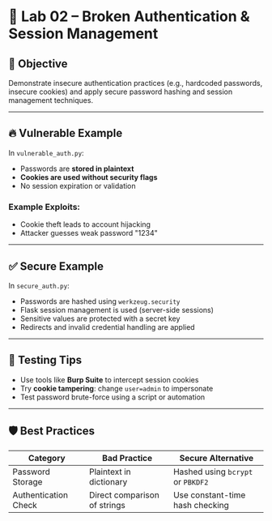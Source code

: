 # 🔐 Lab 02 – Broken Authentication & Session Management
## 🎯 Objective
Demonstrate insecure authentication practices (e.g., hardcoded passwords, insecure cookies) and apply secure password hashing and session management techniques.

---

## 🔥 Vulnerable Example

In `vulnerable_auth.py`:
- Passwords are **stored in plaintext**
- **Cookies are used without security flags**
- No session expiration or validation

### Example Exploits:
- Cookie theft leads to account hijacking
- Attacker guesses weak password "1234"

---

## ✅ Secure Example

In `secure_auth.py`:
- Passwords are hashed using `werkzeug.security`
- Flask session management is used (server-side sessions)
- Sensitive values are protected with a secret key
- Redirects and invalid credential handling are applied

---

## 🧪 Testing Tips

- Use tools like **Burp Suite** to intercept session cookies
- Try **cookie tampering**: change `user=admin` to impersonate
- Test password brute-force using a script or automation

---

## 🛡 Best Practices

| Category               | Bad Practice                          | Secure Alternative                          |
|------------------------|----------------------------------------|---------------------------------------------|
| Password Storage        | Plaintext in dictionary                | Hashed using `bcrypt` or `PBKDF2`           |
| Authentication Check    | Direct comparison of strings           | Use constant-time hash checking             |

